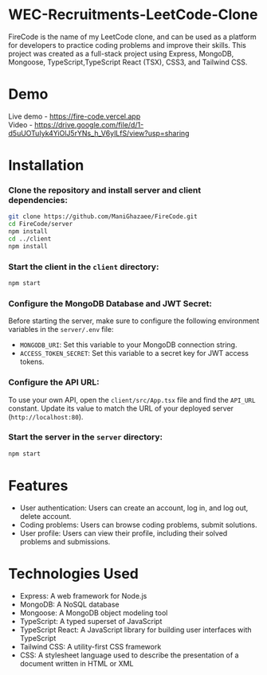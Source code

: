 # WEC-Recruitments-LeetCode-Clone
FireCode is the name of my LeetCode clone, and can be used as a platform for developers to practice coding problems and improve their skills. This project was created as a full-stack project using Express, MongoDB, Mongoose, TypeScript,TypeScript React (TSX), CSS3, and Tailwind CSS.

# Demo

Live demo - https://fire-code.vercel.app <br>
Video - https://drive.google.com/file/d/1-d5uUOTuIyk4YiOlJ5rYNs_h_V6ylLfS/view?usp=sharing

# Installation

### Clone the repository and install server and client dependencies:

```bash
git clone https://github.com/ManiGhazaee/FireCode.git
cd FireCode/server
npm install
cd ../client
npm install
```

### Start the client in the `client` directory:

```bash
npm start
```

### Configure the MongoDB Database and JWT Secret:

Before starting the server, make sure to configure the following environment variables in the `server/.env` file:

-   `MONGODB_URI`: Set this variable to your MongoDB connection string.
-   `ACCESS_TOKEN_SECRET`: Set this variable to a secret key for JWT access tokens.

### Configure the API URL:

To use your own API, open the `client/src/App.tsx` file and find the `API_URL` constant. Update its value to match the URL of your deployed server (`http://localhost:80`).

### Start the server in the `server` directory:

```bash
npm start
```

# Features

-   User authentication: Users can create an account, log in, and log out, delete account.
-   Coding problems: Users can browse coding problems, submit solutions.
-   User profile: Users can view their profile, including their solved problems and submissions.

# Technologies Used

-   Express: A web framework for Node.js
-   MongoDB: A NoSQL database
-   Mongoose: A MongoDB object modeling tool
-   TypeScript: A typed superset of JavaScript
-   TypeScript React: A JavaScript library for building user interfaces with TypeScript
-   Tailwind CSS: A utility-first CSS framework
-   CSS: A stylesheet language used to describe the presentation of a document written in HTML or XML



